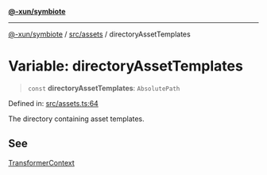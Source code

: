[**@-xun/symbiote**](../../../README.md)

***

[@-xun/symbiote](../../../README.md) / [src/assets](../README.md) / directoryAssetTemplates

# Variable: directoryAssetTemplates

> `const` **directoryAssetTemplates**: `AbsolutePath`

Defined in: [src/assets.ts:64](https://github.com/Xunnamius/symbiote/blob/0bafa3046d16effe919127463c68cff1fb657848/src/assets.ts#L64)

The directory containing asset templates.

## See

[TransformerContext](../type-aliases/TransformerContext.md)
